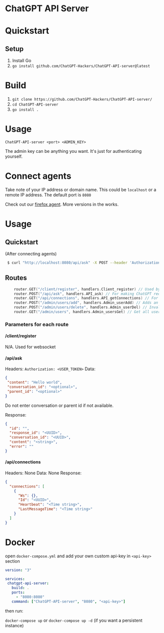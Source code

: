 # ChatGPT API Server

# Quickstart 
## Setup
1. Install Go
2. `go install github.com/ChatGPT-Hackers/ChatGPT-API-server@latest`

# Build
1. `git clone https://github.com/ChatGPT-Hackers/ChatGPT-API-server/`
2. `cd ChatGPT-API-server`
3. `go install .`

# Usage
`ChatGPT-API-server <port> <ADMIN_KEY>`

The admin key can be anything you want. It's just for authenticating yourself.

# Connect agents
Take note of your IP address or domain name. This could be `localhost` or a remote IP address. The default port is `8080`

Check out our [firefox agent](https://github.com/ChatGPT-Hackers/ChatGPT-API-agent). More versions in the works.

# Usage

## Quickstart 
(After connecting agents)
```bash
 $ curl "http://localhost:8080/api/ask" -X POST --header 'Authorization: <SECRET_KEY>' -d '{"content": "Hello world", "conversation_id": "<optional>", "parent_id": "<optional>"}'
 ```
## Routes
```go
	router.GET("/client/register", handlers.Client_register) // Used by agent
	router.POST("/api/ask", handlers.API_ask) // For making ChatGPT requests
	router.GET("/api/connections", handlers.API_getConnections) // For debugging
	router.POST("/admin/users/add", handlers.Admin_userAdd) // Adds an API token
	router.POST("/admin/users/delete", handlers.Admin_userDel) // Invalidates a token (based on user_id)
	router.GET("/admin/users", handlers.Admin_usersGet) // Get all users
 ```
 ### Parameters for each route
 #### /client/register
 N/A. Used for websocket
 #### /api/ask
 Headers: `Authorization: <USER_TOKEN>`
 Data: 
 ```json
 {
  "content": "Hello world",
  "conversation_id": "<optional>",
  "parent_id": "<optional>"
}
```
Do not enter conversation or parent id if not available.

Response:
```json
{
  "id": "",
  "response_id": "<UUID>",
  "conversation_id": "<UUID>",
  "content": "<string>",
  "error": ""
}
```
#### /api/connections
Headers: None
Data: None
Response:
```json
{
  "connections": [
    {
      "Ws": {},
      "Id": "<UUID>",
      "Heartbeat": "<Time string>",
      "LastMessageTime": "<Time string>"
    }
  ]
}
```


# Docker

open `docker-compose.yml` and add your own custom api-key in `<api-key>` section

 ```yaml
version: "3"

services:
  chatgpt-api-server:
    build: .
    ports:
      - "8080:8080"
    command: ["ChatGPT-API-server", "8080", "<api-key>"]
 ```

then run:

`docker-compose up` or `docker-compose up -d` (if you want a persistent instance)
